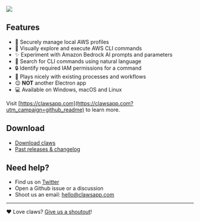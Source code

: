 ![](https://clawsapp.com/assets/images/share.jpg?v=5902a03e)

## Features

- 👤 Securely manage local AWS profiles
- 🛝 Visually explore and execute AWS CLI commands
- ✨ Experiment with Amazon Bedrock AI prompts and parameters
- 🔎 Search for CLI commands using natural language
- 🔒 Identify required IAM permissions for a command
- 🎉 Plays nicely with existing processes and workflows
- 😉 **NOT** another Electron app
- 💻 Available on Windows, macOS and Linux

Visit [https://clawsapp.com](https://clawsapp.com?utm_campaign=github_readme) to learn more.

## Download

- [Download claws](https://clawsapp.com)
- [Past releases & changelog](https://github.com/clawsapp/claws/releases)

## Need help?

- Find us on [Twitter](https://twitter.com/clawsapp)
- Open a Github issue or a discussion 
- Shoot us an email: hello@clawsapp.com

---

❤️ Love claws? [Give us a shoutout](https://senja.io/p/claws-SBq/r/kiIhz1)!